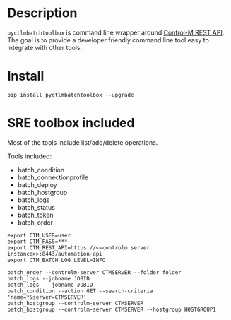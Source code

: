 
# Description
`pyctlmbatchtoolbox` is command line wrapper around [Control-M REST API](https://docs.bmc.com/docs/automation-api/918/services-783053199.html#Services-TopIntroduction). The goal is to provide a developer friendly 
command line tool easy to integrate with other tools.

# Install
```
pip install pyctlmbatchtoolbox --upgrade
```

# SRE toolbox included
Most of the tools include list/add/delete operations.

Tools included:
* batch_condition
* batch_connectionprofile
* batch_deploy
* batch_hostgroup
* batch_logs
* batch_status
* batch_token
* batch_order
```commandline
export CTM_USER=user
export CTM_PASS=***
export CTM_REST_API=https://<<controlm server instance>>:8443/automation-api
export CTM_BATCH_LOG_LEVEL=INFO

batch_order --controlm-server CTMSERVER --folder folder  
batch_logs --jobname JOBID 
batch_logs  --jobname JOBID
batch_condition --action GET --search-criteria 'name=*&server=CTMSERVER' 
batch_hostgroup --controlm-server CTMSERVER 
batch_hostgroup --controlm-server CTMSERVER --hostgroup HOSTGROUP1
```

